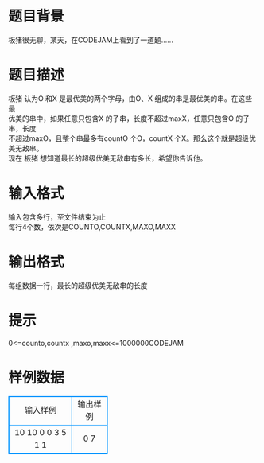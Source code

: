 # 

 
 # 题目背景 
板猪很无聊，某天，在CODEJAM上看到了一道题...... 

 
 # 题目描述 
板猪&nbsp;认为O&nbsp;和X&nbsp;是最优美的两个字母，由O、X&nbsp;组成的串是最优美的串。在这些最<BR>优美的串中，如果任意只包含X&nbsp;的子串，长度不超过maxX，任意只包含O&nbsp;的子串，长度<BR>不超过maxO，且整个串最多有countO&nbsp;个O，countX&nbsp;个X。那么这个就是超级优美无敌串。<BR>现在&nbsp;板猪&nbsp;想知道最长的超级优美无敌串有多长，希望你告诉他。&nbsp; 

 
 # 输入格式 
输入包含多行，至文件结束为止<BR>每行4个数，依次是COUNTO,COUNTX,MAXO,MAXX<BR> 

 
 # 输出格式 
每组数据一行，最长的超级优美无敌串的长度 

 
 # 提示 
0&lt;=counto,countx&nbsp;,maxo,maxx&lt;=1000000CODEJAM<BR> 
# 样例数据
<style>
        table,table tr th, table tr td { border:1px solid #0094ff; }
        table { width: 200px; min-height: 25px; line-height: 25px; text-align: center; border-collapse: collapse;}   
    </style>
<table>
	<tr>
		<td>输入样例</td>
		<td>输出样例</td>
	</tr>
<tr><td>10 10 0 0
3 5 1 1
</td><td>0
7
</td></tr></table>
